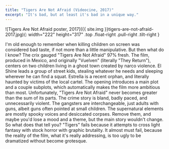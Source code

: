 ```yaml
---
title: "Tigers Are Not Afraid (Videocine, 2017)"
excerpt: "It's bad, but at least it's bad in a unique way."
---
```


![Tigers Are Not Afraid poster, 2017]({{ site.img }}tigers-are-not-afraid-2017.jpg){: width="222" height="317" .top .float-right .pull-right .tilt-right }

I'm old enough to remember when killing children on screen was considered bad taste, if not more than a little manipulative. But then what do I know? The crix gauged "Tigers Are Not Afraid" 97% fresh. The film, produced in Mexico, and originally "Vuelven" (literally "They Return"), centers on two children living in a ghost town created by narco violence. El Shine leads a group of street kids, stealing whatever he needs and sleeping wherever he can find a squat. Estrella is a recent orphan, and literally haunted by victims of the local cartel. The opening introduces a main plot and a couple subplots, which automatically makes the film more ambitious than most. Unfortunately, "Tigers Are Not Afraid" never becomes greater than the sum of its parts. The crime story is bland, badly paced, and unnecessarily violent. The gangsters are interchangeable, just adults with guns, albeit guns often pointed at small children. The supernatural elements are mostly spooky voices and desiccated corpses. Remove them, and maybe you'd lose a mood and a theme, but the main story wouldn't change. So what does that tell you? "Tigers" fails because it attempts to cross light fantasy with stock horror with graphic brutality. It almost must fail, because the reality of the film, what it's really addressing, is too ugly to be dramatized without become grotesque. 
